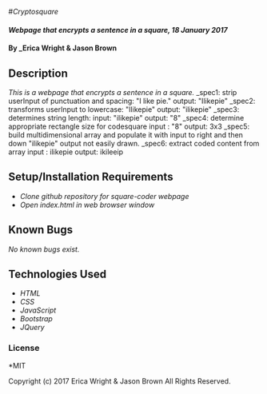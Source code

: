 #_Cryptosquare_

#### _Webpage that encrypts a sentence in a square, 18 January 2017_

#### By _Erica Wright & Jason Brown

## Description

_This is a webpage that encrypts a sentence in a square._
_spec1: strip userInput of punctuation and spacing: "I like pie."  output: "Ilikepie"
_spec2: transforms userInput to lowercase:  "Ilikepie" output: "ilikepie"
_spec3: determines string length: input: "ilikepie" output: "8"
_spec4: determine appropriate rectangle size for codesquare input : "8" output: 3x3
_spec5: build multidimensional array and populate it with input to right and then down "ilikepie" output not easily drawn.
_spec6: extract coded content from array input : ilikepie output: ikileeip
 
## Setup/Installation Requirements

* _Clone github repository for square-coder webpage_
* _Open index.html in web browser window_

## Known Bugs
_No known bugs exist._

## Technologies Used
* _HTML_
* _CSS_
* _JavaScript_
* _Bootstrap_
* _JQuery_

### License
*MIT

Copyright (c) 2017 Erica Wright & Jason Brown All Rights Reserved.
